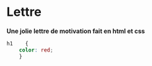# Lettre
**Une jolie lettre de motivation fait en html et css**
	
```css
h1    {
    color: red;
    }
```

